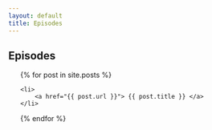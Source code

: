 ```yaml
---
layout: default
title: Episodes
---
```

<div class = "episodes">

<h2> Episodes </h2>
<ul>
{% for post in site.posts %}    

    <li>
        <a href="{{ post.url }}"> {{ post.title }} </a>
    </li>


{% endfor %}

</div> 